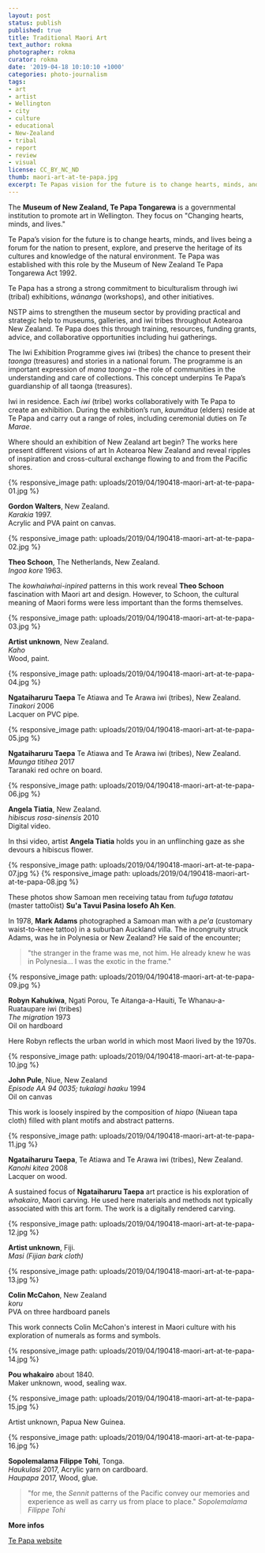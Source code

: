 ```yaml
---
layout: post
status: publish
published: true
title: Traditional Maori Art
text_author: rokma
photographer: rokma
curator: rokma
date: '2019-04-18 10:10:10 +1000'
categories: photo-journalism
tags:
- art   
- artist
- Wellington
- city
- culture
- educational
- New-Zealand
- tribal
- report
- review
- visual
license: CC_BY_NC_ND
thumb: maori-art-at-te-papa.jpg
excerpt: Te Papas vision for the future is to change hearts, minds, and lives being a forum for the nation to present, explore, and preserve the heritage of its cultures and knowledge of the natural environment.
---
```

The **Museum of New Zealand, Te Papa Tongarewa** is a governmental institution to promote art in Wellington. They focus on "Changing hearts, minds, and lives."

Te Papa’s vision for the future is to change hearts, minds, and lives being a forum for the nation to present, explore, and preserve the heritage of its cultures and knowledge of the natural environment. Te Papa was established with this role by the Museum of New Zealand Te Papa Tongarewa Act 1992.

Te Papa has a strong a  strong commitment to biculturalism through iwi (tribal) exhibitions, _wānanga_ (workshops), and other initiatives.

NSTP aims to strengthen the museum sector by providing practical and strategic help to museums, galleries, and iwi tribes throughout Aotearoa New Zealand. Te Papa does this through training, resources, funding grants, advice, and collaborative opportunities including hui gatherings.

The Iwi Exhibition Programme gives iwi (tribes) the chance to present their _taonga_ (treasures) and stories in a national forum. The programme is an important expression of _mana taonga_ – the role of communities in the understanding and care of collections. This concept underpins Te Papa’s guardianship of all taonga (treasures).

Iwi in residence. Each _iwi_ (tribe) works collaboratively with Te Papa to create an exhibition. During the exhibition’s run, _kaumātua_ (elders) reside at Te Papa and carry out a range of roles, including ceremonial duties on _Te Marae_.

Where should an exhibition of New Zealand art begin? The works here present different visions of art In Aotearoa New Zealand and reveal ripples of inspiration and cross-cultural exchange flowing to and from the Pacific shores.

{% responsive_image path: uploads/2019/04/190418-maori-art-at-te-papa-01.jpg %}

**Gordon Walters**, New Zealand.  
_Karakia_ 1997.   
Acrylic and PVA paint on canvas.  

{% responsive_image path: uploads/2019/04/190418-maori-art-at-te-papa-02.jpg %}

**Theo Schoon**, The Netherlands, New Zealand.   
_Ingoa kore_ 1963.   

The _kowhaiwhai-inpired_ patterns in this work reveal **Theo Schoon** fascination with Maori art and design. However, to Schoon, the cultural meaning of Maori forms were less important than the forms themselves.


{% responsive_image path: uploads/2019/04/190418-maori-art-at-te-papa-03.jpg %}

**Artist unknown**, New Zealand.   
_Kaho_   
Wood, paint.



{% responsive_image path: uploads/2019/04/190418-maori-art-at-te-papa-04.jpg %}

**Ngataiharuru Taepa** Te Atiawa and Te Arawa iwi (tribes), New Zealand.  
_Tinakori_ 2006   
Lacquer on PVC pipe.    



{% responsive_image path: uploads/2019/04/190418-maori-art-at-te-papa-05.jpg %}

**Ngataiharuru Taepa** Te Atiawa and Te Arawa iwi (tribes), New Zealand.  
_Maunga titihea_ 2017  
Taranaki red ochre on board.





{% responsive_image path: uploads/2019/04/190418-maori-art-at-te-papa-06.jpg %}

**Angela Tiatia**, New Zealand.   
_hibiscus rosa-sinensis_ 2010   
Digital video.    

In thsi video, artist **Angela Tiatia** holds you in an unflinching gaze as she devours a hibiscus flower.


{% responsive_image path: uploads/2019/04/190418-maori-art-at-te-papa-07.jpg %}
{% responsive_image path: uploads/2019/04/190418-maori-art-at-te-papa-08.jpg %}

These photos show Samoan men receiving tatau from _tufuga tatatau_ (master tatto0ist) **Su'a Tavui Pasina losefo Ah Ken**.

In 1978, **Mark Adams** photographed a Samoan man with a _pe'a_ (customary waist-to-knee tattoo) in a suburban Auckland villa. The incongruity struck Adams, was he in Polynesia or New Zealand? He said of the encounter;
>"the stranger in the frame was me, not him. He already knew he was in Polynesia... I was the exotic in the frame."


{% responsive_image path: uploads/2019/04/190418-maori-art-at-te-papa-09.jpg %}

**Robyn Kahukiwa**, Ngati Porou, Te Aitanga-a-Hauiti, Te Whanau-a-Ruataupare iwi (tribes)  
_The migration_ 1973  
Oil on hardboard  

Here Robyn reflects the urban world in which most Maori lived by the 1970s.


{% responsive_image path: uploads/2019/04/190418-maori-art-at-te-papa-10.jpg %}

**John Pule**, Niue, New Zealand  
_Episode AA 94 0035; tukalagi haaku_ 1994  
Oil on canvas   

This work is loosely inspired by the composition of _hiapo_ (Niuean tapa cloth) filled with plant motifs and abstract patterns.


{% responsive_image path: uploads/2019/04/190418-maori-art-at-te-papa-11.jpg %}

**Ngataiharuru Taepa**, Te Atiawa and Te Arawa iwi (tribes), New Zealand.  
_Kanohi kitea_ 2008   
Lacquer on wood.   

A sustained focus of **Ngataiharuru Taepa** art practice is his exploration of _whakairo_, Maori carving. He used here materials and methods not typically associated with this art form. The work is a digitally rendered carving.


{% responsive_image path: uploads/2019/04/190418-maori-art-at-te-papa-12.jpg %}


**Artist unknown**, Fiji.  
_Masi (Fijian bark cloth)_

{% responsive_image path: uploads/2019/04/190418-maori-art-at-te-papa-13.jpg %}

**Colin McCahon**, New Zealand   
_koru_      
PVA on three hardboard panels    

This work connects Colin McCahon's interest in Maori culture with his exploration of numerals as forms and symbols.



{% responsive_image path: uploads/2019/04/190418-maori-art-at-te-papa-14.jpg %}

**Pou whakairo** about 1840.   
Maker unknown, wood, sealing wax.  



{% responsive_image path: uploads/2019/04/190418-maori-art-at-te-papa-15.jpg %}

Artist unknown, Papua New Guinea.   

{% responsive_image path: uploads/2019/04/190418-maori-art-at-te-papa-16.jpg %}

**Sopolemalama Filippe Tohi**, Tonga.  
_Haukulasi_ 2017, Acrylic yarn on cardboard.   
_Haupapa_ 2017, Wood, glue.   

> "for me, the _Sennit_ patterns of the Pacific convey our memories and experience as well as carry us from place to place." _Sopolemalama Filippe Tohi_



**More infos**

[Te Papa website](https://www.tepapa.govt.nz/)
